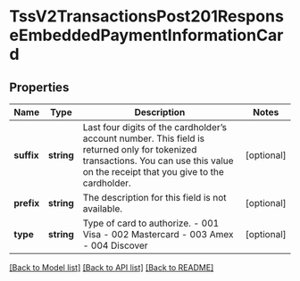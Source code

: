 # TssV2TransactionsPost201ResponseEmbeddedPaymentInformationCard

## Properties
Name | Type | Description | Notes
------------ | ------------- | ------------- | -------------
**suffix** | **string** | Last four digits of the cardholder’s account number. This field is returned only for tokenized transactions. You can use this value on the receipt that you give to the cardholder. | [optional] 
**prefix** | **string** | The description for this field is not available. | [optional] 
**type** | **string** | Type of card to authorize. - 001 Visa - 002 Mastercard - 003 Amex - 004 Discover | [optional] 

[[Back to Model list]](../README.md#documentation-for-models) [[Back to API list]](../README.md#documentation-for-api-endpoints) [[Back to README]](../README.md)


